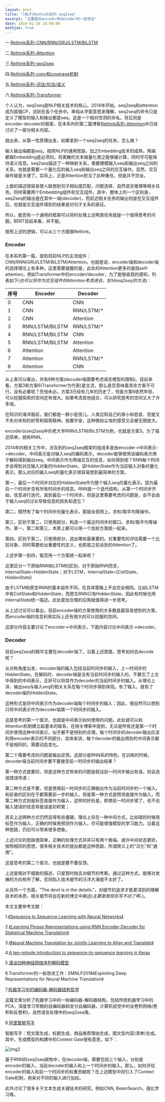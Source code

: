 ```yaml
---
layout: post
title: "[NLP]Rethink系列-seq2seq"
excerpt: "主要是对encoder和decoder的一些想法"
date: 2019-01-28 18:00:00
mathjax: true
---
```


一.[Rethink系列-CNN/RNN/GRU/LSTM/BiLSTM](https://zhpmatrix.github.io/2019/01/27/NLP-rethinking-base-blocks/)

二.[Rethink系列-Attention](https://zhpmatrix.github.io/2019/01/27/NLP-rethinking-attention/)

三.[Rethink系列-seq2seq](https://zhpmatrix.github.io/2019/01/28/NLP-rethingking-seq2seq/)

四.[Rethink系列-copy和coverage机制](https://zhpmatrix.github.io/2019/01/29/NLP-rethinking-copy-and-coverage/)

五.[Rethink系列-词法/句法/语义](https://zhpmatrix.github.io/2019/01/31/NLP-rethinking-basic-techniques/)

六.[Rethink系列-Transformer](https://zhpmatrix.github.io/2019/03/13/NLP-rethinking-Transformer/)

个人认为，seq2seq是NLP相关技术的核心。2014年开始，seq2seq和attention成为超强CP，活跃在各个任务中。单纯从字面意思来理解，seq2seq的命令只是定义了模型的输入和输出都是seq，这是一个相对空洞的命名。背后则是encoder-decoder的框架，在本系列的第二篇博客[Rethink系列-Attention](https://zhpmatrix.github.io/2019/01/27/NLP-rethinking-attention/)中已经讨论了一部分相关内容。

跳出来，从第一性原理出发，如果拿到一个seq2seq的任务，怎么做？

输入输出端都是seq，按照NLP的通用思路，加之Embedding技术的成熟，两端都做Embedding是必须的。将离散的文本做量化使之能够被计算，同时尽可能保持语义信息。seq2seq描述了一种映射关系，需要建模输入seq和输出seq之间的关系，也就是需要一个量化后的输入seq和输出seq之间的交互操作。显然，交互操作就是关键了。实际上，正是Attention担当了此种重任，但是并不完全。

上面的描述很容易使人联想到句子相似度匹配，问题选择，自然语言推理等相关任务。同样需要两个Embedding组件和交互组件。其中，整体上的一个区别是，seq2seq的输出是在其中一端(decoder)，而前述相关任务的输出则是在交互组件后，也就是交互组件得到的结果是对句子关系的表征。

所以，能否有一个通用的框架可以同时处理上述两类任务就是一个值得思考的问题。BERT目前来看，并不能。

按照上述的逻辑，可以从三个方面做Rethink。

### Encoder

在本系列第一篇，提到目前NLP的主流组件：CNN/RNN/GRU/LSTM/BiLSTM/Attention。也就是说，encoder端和decoder端的选择理论上有多种。这里需要提醒的是，此处的Attention更多的是指self-attention，例如Transformer中的encoder/decoder，为了能够直观的感知，列表如下(_也可以将作为交互组件的Attention考虑进去，划分seq2seq的方法_)：

| 序号 | Encoder | Decoder |
| ------ | ------ | ------ |
| 0 | CNN | CNN |
| 1 | CNN | RNN/LSTM/\* |
| 2 | CNN | Attention |
| 3 | RNN/LSTM/BiLSTM | RNN/LSTM/\* |
| 4 | RNN/LSTM/BiLSTM | CNN |
| 5 | RNN/LSTM/BiLSTM | Attention |
| 6 | Attention |  Attention|
| 7 | Attention |  RNN/LSTM/\*|
| 8 | Attention |  CNN|

从上表可以看出，共有8种方案(decoder端需要考虑语言模型的限制)。目前来看，方案3和方案6(Transformer为代表)是主流，那么是否意味着其余方案不可行，没有必要呢？恐怕未必。方案3已经有几年的历史了，但是方案6依然年轻，可以挖掘探索的空间还有很大。如果考虑其他组合，可以研究思考的空间又大了许多倍。

在知识的海洋面前，我们都是一群小屁孩儿。人类应知自己的渺小和悲哀，但是又不失对未知的好奇和探索精神。放置宇宙，这种微如尘埃的感受又会被无限放大。

encoder以seq2seq中的老大爷RNN/LSTM/BiLSTM为例，也就是方案3。为了描述简单，统称RNN。

2014年的相关工作中，涉及到的seq2seq框架的组成多是由encoder->中间表示->decoder。中间表示是对输入seq的编码表示，decoder能够使用该编码表示用于解码得到输出seq。中间表示作为两端交互的信息，如何得到呢？RNN每个时间步会得到对应输入对象的HiddenState，该HiddenState作为当前输入对象的量化表示。那么对应的输入seq的量化表示很容易想到最简单的方案。


第一，最后一个时间步对应的HiddenState作为整个输入seq的量化表示。因为最后一个时间步含有所有时间步的信息。RNN是一个迭代结构，从第一个时间步开始，信息进行迭代，直到最后一个时间步。但是这里需要考虑的问题是，会不会由于输入seq的过长导致信息的损失和遗忘？

第二，既然有了每个时间步的量化表示，那就全部用上。求和/取平均等操作。

第三，区别于第二，只使用部分，构造一个最近时间步的窗口。求和/取平均等操作。第一，第二和第三，本质上都可以用一个加权方案统一起来。

第四，区别于第二，只使用部分，选出哪些最重要的。对重要性的评估需要一个比较对象，同时需要给出重要性的定义，也即是之前谈到的Attention了。

上述步骤一到四，能否用一个方案统一起来呢？

这里区分一下原始RNN和LSTM的区别，对于原始RNN而言，InternalState=HiddenState；对于LSTM，InternalState=\[CellState，HiddenState\]

由于LSTM和原生RNN的基本组件不同，在具体策略上不会完全相同。比如LSTM中有CellState和HiddenState，而原生RNN只有HiddenState，因此有时候也用InternalState统一描述。此处更加合理的应用就值得进一步思考。

从上述讨论可以看出，目前encoder端的方案使用的大多数是最容易想到的方案，而encoder端的信息利用实际上还有很大的可以挖掘的空间。

这部分内容主要讨论了encoder->中间表示，下面内容讨论中间表示->decoder。

### Decoder

目前seq2seq的精华主要在decoder端了。沿着上述思路，思考如何去decode呢？

从对称角度出发，encoder端的输入包括当前时间步的输入，上一时间步的HiddenState。在解码时，decoder端是没有当前时间步的输入的，不要忘了上文中得到的中间表示，正好可以将其作为decoder的当前时间步的输入。从理论上讲，输出seq与输入seq的相关关系在每个时间步得到体现。有了输入，就有了decoder端的HiddenState。

这种形式是将中间表示作为decoder端每个时间步的输入；因此，很自然可以想到只将中间表示作为decoder端第一个时间步的输入。

这是思考的第一个层次，也就是中间表示如何使用的问题。此处就可以和Attention机制建立起基本的联系，在相关博客中提到，无论是所有还是第一个时间步使用这种中间表示，似乎都不是特别的合理。每个时间步的decoder输出应该利用encoder表示的不同部分，具体来讲，每个decoder的输出用到的中间表示都不是相同的，需要动态变化。

第二个需要考虑的问题是输出反馈。这部分是RNN系的特色。在训练的时候，decoder端当前时间步要不要接受前一时间步的输出结果？

第一种方式是要的，但是这种方式带来的问题是假设前一时间步输出有误，则会造成错误传递；

第二种方式是不要，但是使用前一时间步的正确输出作为当前时间步的一个输入。和前者的区别在于都需要前一步的输入，但是第一种方式是预测直接作为输入，而第二种方式则是标签直接作为输入，这样的好处是，即使前一时间步错了，也不会输入错误的信息导致误差的积累；

其实上述两种方式仍然显得有些僵硬。理论上存在一种中间方式，比如错的时候用标签作为输入，正确的时候用预测作为输入，尽可能增强模型的学习能力。沿着这种思路，仍旧可以带来很多想象。

上述讨论的思路很简单，正确的处理方式并非只有两个极端，或许中间状态更好。按照相同的思想，很多相关技术的提出都是这种思路，所谓狭义上的"泛化"和"通用"。

这是思考的第二个层次，也就是要不要反馈。

上述是相对不细致的描述，只是暂时抛去对细节的考察。通过这种方式，能够对发展的方向有所了解，否则陷入技术细节的汪洋大海就不太好了。

从另外一个方面，"The devil is in the details."，对细节的追求才能更深刻的理解技术的本质，相关细节将会在新的博文中阐述(_主要是我现在写不动了啊。_)。


本文主要参考文献：

1.[《Sequence to Sequence Learning with Neural Networks》](https://arxiv.org/abs/1409.3215)

2.[《Learning Phrase Representations using RNN Encoder-Decoder for Statistical Machine Translation》](https://arxiv.org/abs/1406.1078)

3.[《Neural Machine Translation by Jointly Learning to Align and Translate》](https://arxiv.org/abs/1409.0473)

4.[A ten-minute introduction to sequence-to-sequence learning in Keras](https://blog.keras.io/a-ten-minute-introduction-to-sequence-to-sequence-learning-in-keras.html)

5.[漫谈四种神经网络序列解码模型](http://jacoxu.com/encoder_decoder/)

6.Transformer的一些改进工作：EMNLP2018《Exploiting Deep Representations for Neural Machine Translation》

7.[机器学习中的编码器-解码器结构哲学](https://mp.weixin.qq.com/s?__biz=MzIzNjc0MTMwMA==&mid=2247487935&idx=1&sn=e1c372bb09b5027fc89b5af25d264f70&chksm=e8d26664dfa5ef72dcf092a712c6fbf5346a50c9c53c5d08213fd92ba0ee5b987469b45ce189&mpshare=1&scene=23&srcid=%23rd)

这篇文章分析了机器学习中的一些编码器-解码器结构，包括传统机器学习中的PCA，深度学习早期的自编码器和变分自编码器，计算机视觉中的全卷积网络(卷积和反卷积)，自然语言处理中的seq2seq等。

8.[阿里智能写手](https://mp.weixin.qq.com/s?__biz=MzIzOTU0NTQ0MA==&mid=2247486823&idx=1&sn=b4a9985020470b5afc21ed397fce1e1e&chksm=e9293068de5eb97e9e37116dee4ed69419a85c2a6105013094ecccef7c6b2d98a13348873113&scene=21#wechat_redirect)

智能写手：短文案生成，标题生成，商品推荐理由生成，图文型内容(清单)生成。其中，生成模型的构建中的Context Gate很有意思，如下：

![img2](https://mmbiz.qpic.cn/mmbiz_png/Z6bicxIx5naLnaoibIr0R7pNQSerWFjCOVswYFIWDDQtqcsFgrlrR6xTscSzhOKNmYX5ZFB2RnbWAsHvZZ3Y3wvw/640?wx_fmt=png&tp=webp&wxfrom=5&wx_lazy=1&wx_co=1)

基于RNN的seq2seq架构中，在decoder端，需要包括三个输入，分别是encoder的输入，当前decoder的输入和上一个时间步的输入。那么，如何评估encoder的输入和前一个时间步的权重贡献呢？在上述模型中则引入了Context Gate机制，用来对不同的输入进行加权。

此外讨论了很多关于文本生成关键技术的研究，例如CNN, BeamSearch，强化学习等。
















